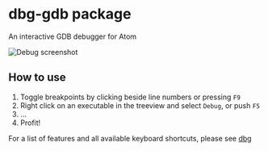 # dbg-gdb package

An interactive GDB debugger for Atom

![Debug screenshot](http://i.imgur.com/BdBA0yR.png)

## How to use

1. Toggle breakpoints by clicking beside line numbers or pressing `F9`
2. Right click on an executable in the treeview and select `Debug`, or push `F5`
4. ...
5. Profit!

For a list of features and all available keyboard shortcuts, please see [dbg](https://atom.io/packages/dbg)

